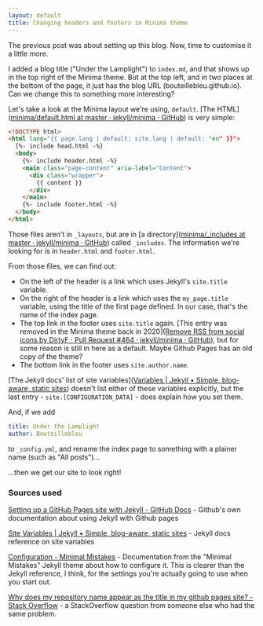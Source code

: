 ```yaml
---
layout: default
title: Changing headers and footers in Minima theme
---
```


The previous post was about setting up this blog. Now, time to customise it a little more.

I added a blog title ("Under the Lamplight") to `index.md`, and that shows up in the top right of the Minima theme. But at the top left, and in two places at the bottom of the page, it just has the blog URL (bouteillebleu.github.io). Can we change this to something more interesting?

Let's take a look at the Minima layout we're using, `default`. [The HTML]([minima/default.html at master · jekyll/minima · GitHub](https://github.com/jekyll/minima/blob/master/_layouts/default.html)) is very simple:

```html
<!DOCTYPE html>
<html lang="{{ page.lang | default: site.lang | default: "en" }}">
  {%- include head.html -%}
  <body>
    {%- include header.html -%}
    <main class="page-content" aria-label="Content">
      <div class="wrapper">
        {{ content }}
      </div>
    </main>
    {%- include footer.html -%}
  </body>
</html>
```

Those files aren't in `_layouts`, but are in [a directory]([minima/_includes at master · jekyll/minima · GitHub](https://github.com/jekyll/minima/tree/master/_includes)) called `_includes`. The information we're looking for is in `header.html` and `footer.html`.

From those files, we can find out:

* On the left of the header is a link which uses Jekyll's `site.title` variable.
* On the right of the header is a link which uses the `my_page.title` variable, using the title of the first page defined. In our case, that's the name of the index page.
* The top link in the footer uses `site.title` again. [This entry was removed in the Minima theme back in 2020]([Remove RSS from social icons by DirtyF · Pull Request #464 · jekyll/minima · GitHub](https://github.com/jekyll/minima/pull/464)), but for some reason is still in here as a default. Maybe Github Pages has an old copy of the theme?
* The bottom link in the footer uses `site.author.name`.

[The Jekyll docs' list of site variables]([Variables | Jekyll • Simple, blog-aware, static sites](https://jekyllrb.com/docs/variables/#site-variables)) doesn't list either of these variables explicitly, but the last entry - `site.[CONFIGURATION_DATA]` - does explain how you set them.

And, if we add

```yaml
title: Under the Lamplight
author: Bouteillebleu
```

to `_config.yml`, and rename the index page to something with a plainer name (such as "All posts")...

...then we get our site to look right!


### Sources used

[Setting up a GitHub Pages site with Jekyll - GitHub Docs](https://docs.github.com/en/pages/setting-up-a-github-pages-site-with-jekyll) - Github's own documentation about using Jekyll with Github pages

[Site Variables | Jekyll • Simple, blog-aware, static sites](https://jekyllrb.com/docs/variables/#site-variables) - Jekyll docs reference on site variables

[Configuration - Minimal Mistakes](https://mmistakes.github.io/minimal-mistakes/docs/configuration/) - Documentation from the "Minimal Mistakes" Jekyll theme about how to configure it. This is clearer than the Jekyll reference, I think, for the settings you're actually going to use when you start out.

[Why does my repository name appear as the title in my github pages site? - Stack Overflow](https://stackoverflow.com/questions/42100627/why-does-my-repository-name-appear-as-the-title-in-my-github-pages-site) - a StackOverflow question from someone else who had the same problem.
